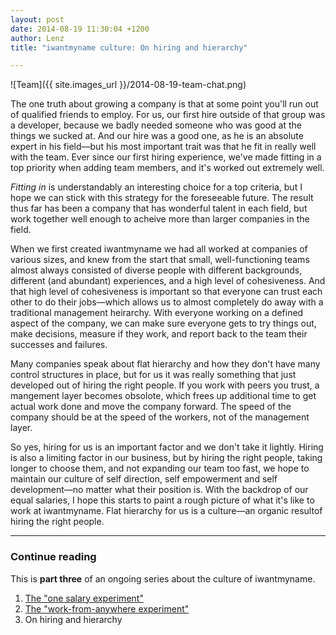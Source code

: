 ```yaml
---
layout: post
date: 2014-08-19 11:30:04 +1200
author: Lenz
title: "iwantmyname culture: On hiring and hierarchy"

---
```


<!-- excerpt -->

![Team]({{ site.images_url }}/2014-08-19-team-chat.png)

The one truth about growing a company is that at some point you'll run out of qualified friends to employ. For us, our first hire outside of that group was a developer, because we badly needed someone who was good at the things we sucked at. And our hire was a good one, as he is an absolute expert in his field—but his most important trait was that he fit in really well with the team. Ever since our first hiring experience, we've made fitting in a top priority when adding team members, and it's worked out extremely well. 

<!-- /excerpt -->

*Fitting in* is understandably an interesting choice for a top criteria, but I hope we can stick with this strategy for the foreseeable future. The result thus far has been a company that has wonderful talent in
each field, but work together well enough to acheive more than larger companies in the field. 

When we first created iwantmyname we had all worked at companies of various sizes, and knew from the start that small, well-functioning teams almost always consisted of diverse people with different backgrounds, different (and abundant) experiences, and a high level of cohesiveness. And that high level of cohesiveness is important so that everyone can trust each other to do their jobs—which allows us to almost completely do away with a traditional management heirarchy. With everyone working on a defined aspect of the company, we can make sure everyone gets to try things out, make decisions, measure if they work, and report back to the team their successes and failures.

Many companies speak about flat hierarchy and how they don't have many
control structures in place, but for us it was really something that just developed out of hiring the right people. If you work with peers you trust, a mangement layer becomes obsolote, which frees up additional time to get actual work done and move the company forward. The speed of the company should be at the speed of the workers, not of the management layer.

So yes, hiring for us is an important factor and we don't take it lightly. Hiring is also a limiting factor in our business, but by hiring the right people, taking longer to choose them, and not expanding our team too fast, we hope to maintain our culture of self direction, self empowerment and self development—no matter what their position is. With the backdrop of our equal salaries, I hope this starts to paint a rough picture of what it's like to work at iwantmyname. Flat hierarchy for us is a culture—an organic resultof hiring the right people.

***

### Continue reading

This is **part three** of an ongoing series about the culture of iwantmyname. 

1. [The "one salary experiment"](http://blog.iwantmyname.com/2014/05/culture-at-iwmn-part-one.html)
2. [The "work-from-anywhere experiment"](http://blog.iwantmyname.com/2014/05/culture-at-iwmn-part-two.html)
3. On hiring and hierarchy
